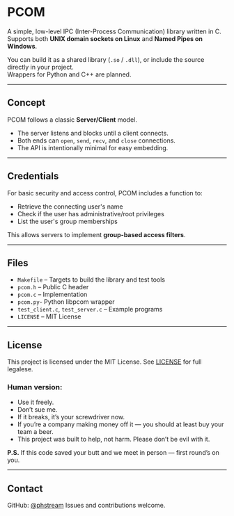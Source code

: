 # PCOM

A simple, low-level IPC (Inter-Process Communication) library written in C.  
Supports both **UNIX domain sockets on Linux** and **Named Pipes on Windows**.

You can build it as a shared library (`.so` / `.dll`), or include the source directly in your project.  
Wrappers for Python and C++ are planned.

---

## Concept

PCOM follows a classic **Server/Client** model.

- The server listens and blocks until a client connects.
- Both ends can `open`, `send`, `recv`, and `close` connections.
- The API is intentionally minimal for easy embedding.

---

## Credentials

For basic security and access control, PCOM includes a function to:
- Retrieve the connecting user's name
- Check if the user has administrative/root privileges
- List the user's group memberships

This allows servers to implement **group-based access filters**.

---

## Files

- `Makefile` – Targets to build the library and test tools
- `pcom.h` – Public C header
- `pcom.c` – Implementation
- `pcom.py`- Python libpcom wrapper
- `test_client.c`, `test_server.c` – Example programs
- `LICENSE` – MIT License

---

## License

This project is licensed under the MIT License. See [LICENSE](LICENSE) for full legalese.

### Human version:
- Use it freely.
- Don’t sue me.
- If it breaks, it’s your screwdriver now.
- If you’re a company making money off it — you should at least buy your team a beer.
- This project was built to help, not harm. Please don’t be evil with it.

**P.S.** If this code saved your butt and we meet in person — first round’s on you.

---

## Contact

GitHub: [@phstream](https://github.com/phstream)
Issues and contributions welcome.

